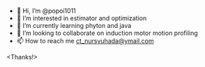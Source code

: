 - 👋 Hi, I’m @popoi1011
- 👀 I’m interested in estimator and optimization 
- 🌱 I’m currently learning phyton and java 
- 💞️ I’m looking to collaborate on induction motor motion profiling
- 📫 How to reach me ct_nursyuhada@ymail.com

<Thanks!>
